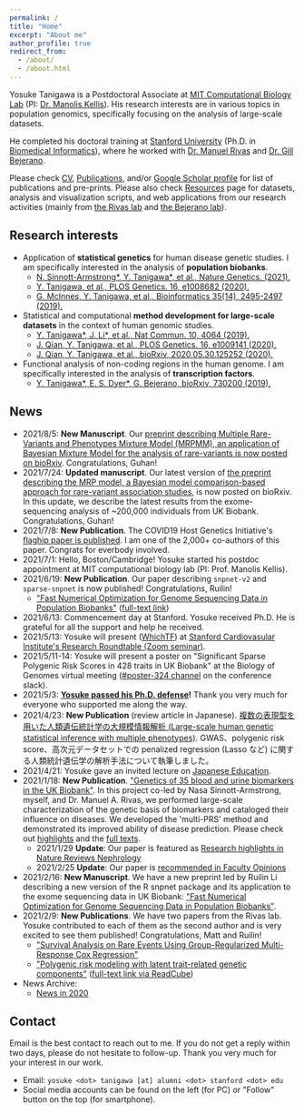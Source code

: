 ```yaml
---
permalink: /
title: "Home"
excerpt: "About me"
author_profile: true
redirect_from:
  - /about/
  - /about.html
---
```


Yosuke Tanigawa is a Postdoctoral Associate at [MIT Computational Biology Lab](http://compbio.mit.edu/) (PI: [Dr. Manolis Kellis](https://web.mit.edu/manoli/)). His research interests are in various topics in population genomics, specifically focusing on the analysis of large-scale datasets.

He completed his doctoral training at [Stanford University](https://www.stanford.edu/) (Ph.D. in [Biomedical Informatics](https://med.stanford.edu/bmi.html)), where he worked with [Dr. Manuel Rivas](http://med.stanford.edu/rivaslab/) and [Dr. Gill Bejerano](http://bejerano.stanford.edu/).

Please check [CV](/cv), [Publications](/publications), and/or [Google Scholar profile](https://scholar.google.com/citations?user=9hVh3nQAAAAJ&hl=en) for list of publications and pre-prints. Please also check [Resources](/resources) page for datasets, analysis and visualization scripts, and web applications from our research activities (mainly from [the Rivas lab](http://med.stanford.edu/rivaslab/) and [the Bejerano lab](http://bejerano.stanford.edu/)).

## Research interests

- Application of **statistical genetics** for human disease genetic studies. I am specifically interested in the analysis of **population biobanks**.
  - [N. Sinnott-Armstrong\*, Y. Tanigawa\*, et al., Nature Genetics. (2021).](/publication/2021-01-18-biomarkers)
  - [Y. Tanigawa, et al., PLOS Genetics. 16, e1008682 (2020).](/publication/2020-05-05-ANGPTL7)
  - [G. McInnes, Y. Tanigawa, et al., Bioinformatics 35(14), 2495-2497 (2019).](/publication/2018-12-05-GBE)
- Statistical and computational **method development for large-scale datasets** in the context of human genomic studies.
  - [Y. Tanigawa\*, J. Li\*, et al., Nat Commun. 10, 4064 (2019).](/publication/2019-09-06-DeGAs)
  - [J. Qian, Y. Tanigawa, et al., PLOS Genetics. 16, e1009141 (2020).](/publication/2020-10-23-snpnet)
  - [J. Qian, Y. Tanigawa, et al., bioRxiv, 2020.05.30.125252 (2020).](/publication/preprint-2020-05-30-SRRR)
- Functional analysis of non-coding regions in the human genome. I am specifically interested in the analysis of **transcription factors**.
  - [Y. Tanigawa\*, E. S. Dyer\*, G. Bejerano, bioRxiv, 730200 (2019).](/publication/preprint-2019-08-20-whichtf)

## News

- 2021/8/5: **New Manuscript**. Our [preprint describing Multiple Rare-Variants and Phenotypes Mixture Model (MRPMM), an application of Bayesian Mixture Model for the analysis of rare-variants is now posted on bioRxiv](/publication/preprint-2021-08-05-MRPMM). Congratulations, Guhan!
- 2021/7/24: **Updated manuscript**. Our latest version of [the preprint describing the MRP model, a Bayesian model comparison-based approach for rare-variant association studies](/publication/preprint-2021-07-24-MRP), is now posted on bioRxiv. In this update, we describe the latest results from the exome-sequencing analysis of ~200,000 individuals from UK Biobank. Congratulations, Guhan!
- 2021/7/8: **New Publication**. The COVID19 Host Genetics Initiative's [flaghip paper is published](/publication/2021-07-08-covid19HGI). I am one of the 2,000+ co-authors of this paper. Congrats for everbody involved.
- 2021/7/1: Hello, Boston/Cambridge! Yosuke started his postdoc appointment at MIT computational biology lab (PI: Prof. Manolis Kellis).
- 2021/6/19: **New Publication**. Our paper describing `snpnet-v2` and `sparse-snpnet` is now published! Congratulations, Ruilin!
  - ["Fast Numerical Optimization for Genome Sequencing Data in Population Biobanks"](/publication/2021-06-19-snpnet-v2) ([full-text link](https://academic.oup.com/bioinformatics/advance-article/doi/10.1093/bioinformatics/btab452/6306404?guestAccessKey=fdacd437-9789-4223-8731-86e413f879db))
- 2021/6/13: Commencement day at Stanford. Yosuke received Ph.D. He is grateful for all the support and help he received.
- 2021/5/13: Yosuke will present ([WhichTF](/publication/preprint-2019-08-20-whichtf)) at [Stanford Cardiovasular Institute's Research Roundtable (Zoom seminar)](/talks/2021-05-13-CVI).
- 2021/5/11-14: Yosuke will present a poster on "Significant Sparse Polygenic Risk Scores in 428 traits in UK Biobank" at the Biology of Genomes virtual meeting ([#poster-324 channel](https://cshlmc-genome21.slack.com/app_redirect?channel=poster-324) on the conference slack).
- 2021/5/3: **[Yosuke passed his Ph.D. defense](/talks/2021-05-03-PhD-defense)!** Thank you very much for everyone who supported me along the way.
- 2021/4/23: **New Publication** (review article in Japanese). [複数の表現型を用いた人類遺伝統計学の大規模情報解析 (Large-scale human genetic statistical inference with multiple phenotypes)](/publication/2021-04-23-JSBi-review). GWAS、polygenic risk score、高次元データセットでの penalized regression (Lasso など) に関する人類統計遺伝学の解析手法について執筆しました。
- 2021/4/21: Yosuke gave an invited lecture on [Japanese Education](/teaching/2021-04-21-ENGR159Q).
- 2021/1/18: **New Publication**. ["Genetics of 35 blood and urine biomarkers in the UK Biobank"](/publication/2021-01-18-biomarkers). In this project co-led by Nasa Sinnott-Armstrong, myself, and Dr. Manuel A. Rivas, we performed large-scale characterization of the genetic basis of biomarkers and cataloged their influence on diseases. We developed the 'multi-PRS' method and demonstrated its improved ability of disease prediction. Please check out [highlights](/publication/2021-01-18-biomarkers) and the [full texts](https://rdcu.be/cdMmM).
  - 2021/1/29 **Update**: Our paper is featured as [Research highlights in Nature Reviews Nephrology](https://doi.org/10.1038/s41581-021-00400-y)
  - 2021/2/25 **Update**: Our paper is [recommended in Faculty Opinions](https://facultyopinions.com/prime/739382438?key=f7aXbm1AwTY4cdc)
- 2021/2/16: **New Manuscript**. We have a new preprint led by Ruilin Li describing a new version of the R snpnet package and its application to the exome sequencing data in UK Biobank: ["Fast Numerical Optimization for Genome Sequencing Data in Population Biobanks"](/publication/preprint_2021-02-16-snpnet-v2).
- 2021/2/9: **New Publications**. We have two papers from the Rivas lab. Yosuke contributed to each of them as the second author and is very excited to see them published! Congratulations, Matt and Ruilin!
  - ["Survival Analysis on Rare Events Using Group-Regularized Multi-Response Cox Regression"](/publication/2021-02-09-mr-cox)
  - ["Polygenic risk modeling with latent trait-related genetic components"](/publication/2021-02-08-dPRS) ([full-text link via ReadCube](https://rdcu.be/ceXyy))
- News Archive:
  - [News in 2020](/posts/news/2020)

## Contact

Email is the best contact to reach out to me. If you do not get a reply within two days, please do not hesitate to follow-up. Thank you very much for your interest in our work.

- Email: `yosuke <dot> tanigawa [at] alumni <dot> stanford <dot> edu`
- Social media accounts can be found on the left (for PC) or "Follow" button on the top (for smartphone).
